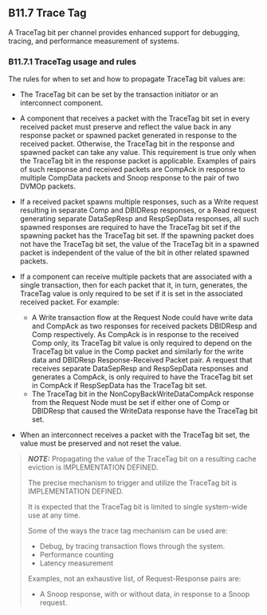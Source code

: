 ## B11.7 Trace Tag

A TraceTag bit per channel provides enhanced support for debugging, tracing, and performance measurement of systems.

### B11.7.1 TraceTag usage and rules

The rules for when to set and how to propagate TraceTag bit values are:

- The TraceTag bit can be set by the transaction initiator or an interconnect component.
- A component that receives a packet with the TraceTag bit set in every received packet must preserve and reflect the value back in any response packet or spawned packet generated in response to the received packet. Otherwise, the TraceTag bit in the response and spawned packet can take any value. This requirement is true only when the TraceTag bit in the response packet is applicable. Examples of pairs of such response and received packets are CompAck in response to multiple CompData packets and Snoop response to the pair of two DVMOp packets.
- If a received packet spawns multiple responses, such as a Write request resulting in separate Comp and DBIDResp responses, or a Read request generating separate DataSepResp and RespSepData responses, all such spawned responses are required to have the TraceTag bit set if the spawning packet has the TraceTag bit set. If the spawning packet does not have the TraceTag bit set, the value of the TraceTag bit in a spawned packet is independent of the value of the bit in other related spawned packets.
- If a component can receive multiple packets that are associated with a single transaction, then for each packet that it, in turn, generates, the TraceTag value is only required to be set if it is set in the associated received packet. For example:

    - A Write transaction flow at the Request Node could have write data and CompAck as two responses for received packets DBIDResp and Comp respectively. As CompAck is in response to the received Comp only, its TraceTag bit value is only required to depend on the TraceTag bit value in the Comp packet and similarly for the write data and DBIDResp Response-Received Packet pair. A request that receives separate DataSepResp and RespSepData responses and generates a CompAck, is only required to have the TraceTag bit set in CompAck if RespSepData has the TraceTag bit set.
    - The TraceTag bit in the NonCopyBackWriteDataCompAck response from the Request Node must be set if either one of Comp or DBIDResp that caused the WriteData response have the TraceTag bit set.

- When an interconnect receives a packet with the TraceTag bit set, the value must be preserved and not reset the value.

> **_NOTE:_** Propagating the value of the TraceTag bit on a resulting cache eviction is IMPLEMENTATION DEFINED.
>
> The precise mechanism to trigger and utilize the TraceTag bit is IMPLEMENTATION DEFINED.
>
> It is expected that the TraceTag bit is limited to single system-wide use at any time.
>
> Some of the ways the trace tag mechanism can be used are:
>
> - Debug, by tracing transaction flows through the system.
> - Performance counting
> - Latency measurement
>
> Examples, not an exhaustive list, of Request-Response pairs are:
>
> - A Snoop response, with or without data, in response to a Snoop request.